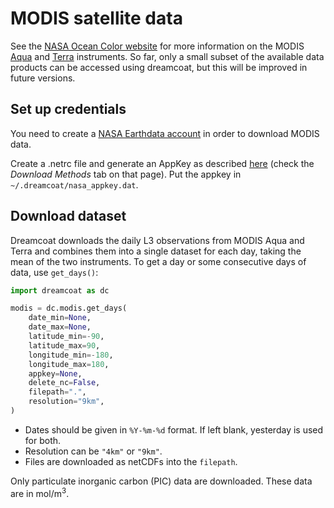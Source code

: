 # MODIS satellite data

See the [NASA Ocean Color website](https://oceancolor.gsfc.nasa.gov/) for more information on the MODIS [Aqua](https://oceancolor.gsfc.nasa.gov/data/aqua/) and [Terra](https://oceancolor.gsfc.nasa.gov/data/terra/) instruments.  So far, only a small subset of the available data products can be accessed using dreamcoat, but this will be improved in future versions.  

## Set up credentials

You need to create a [NASA Earthdata account](https://urs.earthdata.nasa.gov/home) in order to download MODIS data.

Create a .netrc file and generate an AppKey as described [here](https://oceancolor.gsfc.nasa.gov/data/download_methods/) (check the *Download Methods* tab on that page).  Put the appkey in `~/.dreamcoat/nasa_appkey.dat`.

## Download dataset

Dreamcoat downloads the daily L3 observations from MODIS Aqua and Terra and combines them into a single dataset for each day, taking the mean of the two instruments.  To get a day or some consecutive days of data, use `get_days()`:

```python
import dreamcoat as dc

modis = dc.modis.get_days(
    date_min=None,
    date_max=None,
    latitude_min=-90,
    latitude_max=90,
    longitude_min=-180,
    longitude_max=180,
    appkey=None,
    delete_nc=False,
    filepath=".",
    resolution="9km",
)
```

  * Dates should be given in `%Y-%m-%d` format.  If left blank, yesterday is used for both.
  * Resolution can be `"4km"` or `"9km"`.
  * Files are downloaded as netCDFs into the `filepath`.

Only particulate inorganic carbon (PIC) data are downloaded.  These data are in mol/m<sup>3</sup>.
